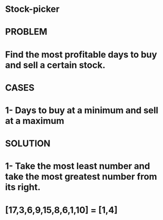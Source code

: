 # Stock-picker

# PROBLEM
# Find the most profitable days to buy and sell a certain stock.

# CASES
# 1- Days to buy at a minimum and sell at a maximum

# SOLUTION
# 1- Take the most least number and take the most greatest number from its right.
# [17,3,6,9,15,8,6,1,10] = [1,4]
